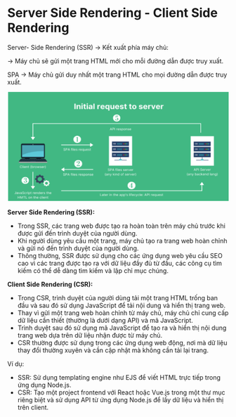 # Server Side Rendering - Client Side Rendering

Server- Side Rendering (SSR) → Kết xuất phía máy chủ:

→ Máy chủ sẽ gửi một trang HTML mới cho mỗi đường dẫn được truy xuất.

SPA → Máy chủ gửi duy nhất một trang HTML cho mọi đường dẫn được truy xuất.

![](img\image-20240402161047841.png)

**Server Side Rendering (SSR):**

- Trong SSR, các trang web được tạo ra hoàn toàn trên máy chủ trước khi được gửi đến trình duyệt của người dùng.
- Khi người dùng yêu cầu một trang, máy chủ tạo ra trang web hoàn chỉnh và gửi nó đến trình duyệt của người dùng.
- Thông thường, SSR được sử dụng cho các ứng dụng web yêu cầu SEO cao vì các trang được tạo ra với dữ liệu đầy đủ từ đầu, các công cụ tìm kiếm có thể dễ dàng tìm kiếm và lập chỉ mục chúng.

**Client Side Rendering (CSR):**

- Trong CSR, trình duyệt của người dùng tải một trang HTML trống ban đầu và sau đó sử dụng JavaScript để tải nội dung và hiển thị trang web.
- Thay vì gửi một trang web hoàn chỉnh từ máy chủ, máy chủ chỉ cung cấp dữ liệu cần thiết (thường là dưới dạng API) và mã JavaScript.
- Trình duyệt sau đó sử dụng mã JavaScript để tạo ra và hiển thị nội dung trang web dựa trên dữ liệu nhận được từ máy chủ.
- CSR thường được sử dụng trong các ứng dụng web động, nơi mà dữ liệu thay đổi thường xuyên và cần cập nhật mà không cần tải lại trang.

Ví dụ:

- SSR: Sử dụng templating engine như EJS để viết HTML trực tiếp trong ứng dụng Node.js.
- CSR: Tạo một project frontend với React hoặc Vue.js trong một thư mục riêng biệt và sử dụng API từ ứng dụng Node.js để lấy dữ liệu và hiển thị trên client.
